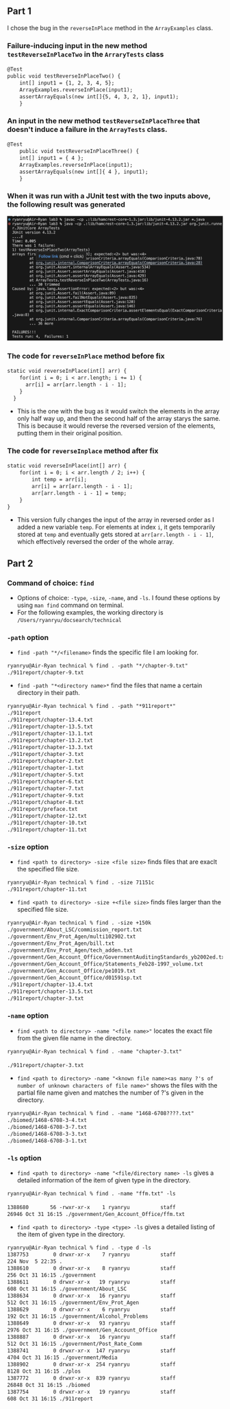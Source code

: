 ## Part 1
I chose the bug in the `reverseInPlace` method in the `ArrayExamples` class.
### Failure-inducing input in the new method `testReverseInPlaceTwo` in the `ArraryTests` class

```
@Test
public void testReverseInPlaceTwo() {
    int[] input1 = {1, 2, 3, 4, 5};
    ArrayExamples.reverseInPlace(input1);
    assertArrayEquals(new int[]{5, 4, 3, 2, 1}, input1);
	}
```

### An input in the new method `testReverseInPlaceThree` that doesn't induce a failure in the `ArrayTests` class.

```
@Test 
	public void testReverseInPlaceThree() {
    int[] input1 = { 4 };
    ArrayExamples.reverseInPlace(input1);
    assertArrayEquals(new int[]{ 4 }, input1);
	}
```
### When it was run with a JUnit test with the two inputs above, the following result was generated
![image](JUnitFail.png)

### The code for `reverseInPlace` method before fix
```
static void reverseInPlace(int[] arr) {
    for(int i = 0; i < arr.length; i += 1) {
      arr[i] = arr[arr.length - i - 1];
    }
  }
```
- This is the one with the bug as it would switch the elements in the array only half way up, and then the second half of the array starys the same. This is because it would reverse the reversed version of the elements, putting them in their original position. 

### The code for `reverseInplace` method after fix	
```
static void reverseInPlace(int[] arr) {
    for(int i = 0; i < arr.length / 2; i++) {
        int temp = arr[i];
        arr[i] = arr[arr.length - i - 1];
        arr[arr.length - i - 1] = temp;
    }
}
```
- This version fully changes the input of the array in reversed order as I added a new variable `temp`. For elements at index `i`, it gets temporarily stored at `temp` and eventually gets stored at `arr[arr.length - i - 1]`, which effectively reversed the order of the whole array.

## Part 2 
### Command of choice: `find`
- Options of choice: `-type`, `-size`, `-name`, and `-ls`. I found these options by using `man find` command on terminal.
- For the following examples, the working directory is `/Users/ryanryu/docsearch/technical`
  
### `-path` option
- `find -path "*/<filename>` finds the specific file I am looking for.
```
ryanryu@Air-Ryan technical % find . -path "*/chapter-9.txt"
./911report/chapter-9.txt
```

- `find -path "*<directory name>*` find the files that name a certain directory in their path.
```
ryanryu@Air-Ryan technical % find . -path "*911report*"
./911report
./911report/chapter-13.4.txt
./911report/chapter-13.5.txt
./911report/chapter-13.1.txt
./911report/chapter-13.2.txt
./911report/chapter-13.3.txt
./911report/chapter-3.txt
./911report/chapter-2.txt
./911report/chapter-1.txt
./911report/chapter-5.txt
./911report/chapter-6.txt
./911report/chapter-7.txt
./911report/chapter-9.txt
./911report/chapter-8.txt
./911report/preface.txt
./911report/chapter-12.txt
./911report/chapter-10.txt
./911report/chapter-11.txt
```

### `-size` option
- `find <path to directory> -size <file size>` finds files that are exaclt the specified file size.
```
ryanryu@Air-Ryan technical % find . -size 71151c
./911report/chapter-11.txt
```

- `find <path to directory> -size +<file size>` finds files larger than the specified file size.
```
ryanryu@Air-Ryan technical % find . -size +150k
./government/About_LSC/commission_report.txt
./government/Env_Prot_Agen/multi102902.txt
./government/Env_Prot_Agen/bill.txt
./government/Env_Prot_Agen/tech_adden.txt
./government/Gen_Account_Office/GovernmentAuditingStandards_yb2002ed.txt
./government/Gen_Account_Office/Statements_Feb28-1997_volume.txt
./government/Gen_Account_Office/pe1019.txt
./government/Gen_Account_Office/d01591sp.txt
./911report/chapter-13.4.txt
./911report/chapter-13.5.txt
./911report/chapter-3.txt
```

### `-name` option
- `find <path to directory> -name "<file name>"` locates the exact file from the given file name in the directory.

```
ryanryu@Air-Ryan technical % find . -name "chapter-3.txt"

./911report/chapter-3.txt
```

- `find <path to directory> -name "<known file name><as many ?'s of number of unknown characters of file name>"` shows the files with the partial file name given and matches the number of ?'s given in the directory.
```
ryanryu@Air-Ryan technical % find . -name "1468-6708????.txt"
./biomed/1468-6708-3-4.txt
./biomed/1468-6708-3-7.txt
./biomed/1468-6708-3-3.txt
./biomed/1468-6708-3-1.txt
```

### `-ls` option
- `find <path to directory> -name "<file/directory name> -ls` gives a detailed information of the item of given type in the directory.
```
ryanryu@Air-Ryan technical % find . -name "ffm.txt" -ls 

1388680       56 -rwxr-xr-x    1 ryanryu          staff               26946 Oct 31 16:15 ./government/Gen_Account_Office/ffm.txt

```

- `find <path to directory> -type <type> -ls` gives a detailed listing of the item of given type in the directory.
```
ryanryu@Air-Ryan technical % find . -type d -ls
1387753        0 drwxr-xr-x    7 ryanryu          staff                 224 Nov  5 22:35 .
1388610        0 drwxr-xr-x    8 ryanryu          staff                 256 Oct 31 16:15 ./government
1388611        0 drwxr-xr-x   19 ryanryu          staff                 608 Oct 31 16:15 ./government/About_LSC
1388634        0 drwxr-xr-x   16 ryanryu          staff                 512 Oct 31 16:15 ./government/Env_Prot_Agen
1388629        0 drwxr-xr-x    6 ryanryu          staff                 192 Oct 31 16:15 ./government/Alcohol_Problems
1388649        0 drwxr-xr-x   93 ryanryu          staff                2976 Oct 31 16:15 ./government/Gen_Account_Office
1388887        0 drwxr-xr-x   16 ryanryu          staff                 512 Oct 31 16:15 ./government/Post_Rate_Comm
1388741        0 drwxr-xr-x  147 ryanryu          staff                4704 Oct 31 16:15 ./government/Media
1388902        0 drwxr-xr-x  254 ryanryu          staff                8128 Oct 31 16:15 ./plos
1387772        0 drwxr-xr-x  839 ryanryu          staff               26848 Oct 31 16:15 ./biomed
1387754        0 drwxr-xr-x   19 ryanryu          staff                 608 Oct 31 16:15 ./911report
```


